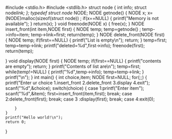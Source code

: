 #include <stdio.h>
#include <stdlib.h>
struct node
{
    int info;
    struct node*link;
};
typedef struct node* NODE;
NODE getnode()
{
    NODE x;
    x=(NODE)malloc(sizeof(struct node))
    ;
    if(x==NULL)
    {
        printf("Memory is not available");
    }
    return(x);
}
void freenode(NODE x)
{
    free(x);
}
NODE insert_front(int item,NODE first)
{
    NODE temp;
    temp=getnode()
    ;
    temp->info=item;
    temp->link=first;
    return(temp);
}
NODE delete_front(NODE first)
{
    NODE temp;
    if(first==NULL)
    {
        printf("List is empty\n");
        return;
    }
    temp=first;
    temp=temp->link;
    printf("deleted=%d",first->info);
    freenode(first);
    return(temp);

}
void display(NODE first)
{
    NODE temp;
    if(first==NULL)
    {
        printf("contents are empty");
        return;
    }
    printf("Contents of list are\n");
    temp=first;
    while(temp!=NULL)
    {
        printf("%d",temp->info);
        temp=temp->link;
    }
    printf("\n");
}
int main()
{
    int choice,item;
    NODE first=NULL;
    for(;;)
    {
        printf("Enter ur choice 1.insert_front 2.delete_front 3.display 4.exit");
        scanf("%d",&choice);
        switch(choice)
        {
            case 1:printf("Enter item");
            scanf("%d",&item);
            first=insert_front(item,first);
            break;
            case 2:delete_front(first);
            break;
            case 3 :display(first);
            break;
            case 4:exit(0);

        }
    }
    printf("Hello world!\n");
    return 0;
}
